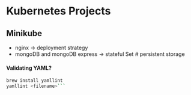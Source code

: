 # Kubernetes Projects
## Minikube
- nginx -> deployment strategy
- mongoDB and mongoDB express -> stateful Set # persistent storage

#### Validating YAML?
```bash
brew install yamllint
yamllint <filename>```